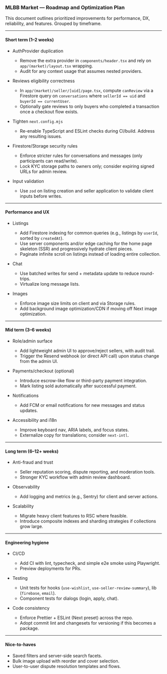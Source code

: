 ### MLBB Market — Roadmap and Optimization Plan

This document outlines prioritized improvements for performance, DX, reliability, and features. Grouped by timeframe.

---

#### Short term (1–2 weeks)
- AuthProvider duplication
  - Remove the extra provider in `components/header.tsx` and rely on `app/(market)/layout.tsx` wrapping.
  - Audit for any context usage that assumes nested providers.

- Reviews eligibility correctness
  - In `app/(market)/seller/[uid]/page.tsx`, compute `canReview` via a Firestore query on `conversations` where `sellerId == uid` and `buyerId == currentUser`.
  - Optionally gate reviews to only buyers who completed a transaction once a checkout flow exists.

- Tighten `next.config.mjs`
  - Re-enable TypeScript and ESLint checks during CI/build. Address any resulting issues.

- Firestore/Storage security rules
  - Enforce stricter rules for conversations and messages (only participants can read/write).
  - Lock KYC storage paths to owners only; consider expiring signed URLs for admin review.

- Input validation
  - Use `zod` on listing creation and seller application to validate client inputs before writes.

---

#### Performance and UX
- Listings
  - Add Firestore indexing for common queries (e.g., listings by `userId`, sorted by `createdAt`).
  - Use server components and/or edge caching for the home page skeleton (SSR) and progressively hydrate client pieces.
  - Paginate infinite scroll on listings instead of loading entire collection.

- Chat
  - Use batched writes for send + metadata update to reduce round-trips.
  - Virtualize long message lists.

- Images
  - Enforce image size limits on client and via Storage rules.
  - Add background image optimization/CDN if moving off Next image optimization.

---

#### Mid term (3–6 weeks)
- Role/admin surface
  - Add lightweight admin UI to approve/reject sellers, with audit trail.
  - Trigger the Resend webhook (or direct API call) upon status change from the admin UI.

- Payments/checkout (optional)
  - Introduce escrow-like flow or third-party payment integration.
  - Mark listing sold automatically after successful payment.

- Notifications
  - Add FCM or email notifications for new messages and status updates.

- Accessibility and i18n
  - Improve keyboard nav, ARIA labels, and focus states.
  - Externalize copy for translations; consider `next-intl`.

---

#### Long term (6–12+ weeks)
- Anti-fraud and trust
  - Seller reputation scoring, dispute reporting, and moderation tools.
  - Stronger KYC workflow with admin review dashboard.

- Observability
  - Add logging and metrics (e.g., Sentry) for client and server actions.

- Scalability
  - Migrate heavy client features to RSC where feasible.
  - Introduce composite indexes and sharding strategies if collections grow large.

---

#### Engineering hygiene
- CI/CD
  - Add CI with lint, typecheck, and simple e2e smoke using Playwright.
  - Preview deployments for PRs.

- Testing
  - Unit tests for hooks (`use-wishlist`, `use-seller-review-summary`), lib (`firebase`, `email`).
  - Component tests for dialogs (login, apply, chat).

- Code consistency
  - Enforce Prettier + ESLint (Next preset) across the repo.
  - Adopt commit lint and changesets for versioning if this becomes a package.

---

#### Nice-to-haves
- Saved filters and server-side search facets.
- Bulk image upload with reorder and cover selection.
- User-to-user dispute resolution templates and flows.


